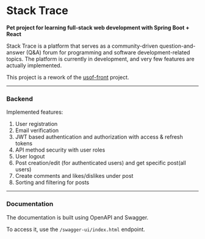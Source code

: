 # Stack Trace 
**Pet project for learning full-stack web development with Spring Boot + React**

Stack Trace is a platform that serves as a community-driven question-and-answer (Q&A) 
forum for programming and software development-related topics. The platform is currently 
in development, and very few features are actually implemented. 

This project is a rework of the [usof-front](https://github.com/Serg192/usof-front) project.

---
### Backend
Implemented features: 
1. User registration
2. Email verification
3. JWT based authentication and authorization with access & refresh tokens
4. API method security with user roles
5. User logout
6. Post creation/edit (for authenticated users) and get specific post(all users)
7. Create comments and likes/dislikes under post
8. Sorting and filtering for posts
---
### Documentation
The documentation is built using OpenAPI and Swagger.

To access it, use the `/swagger-ui/index.html` endpoint.